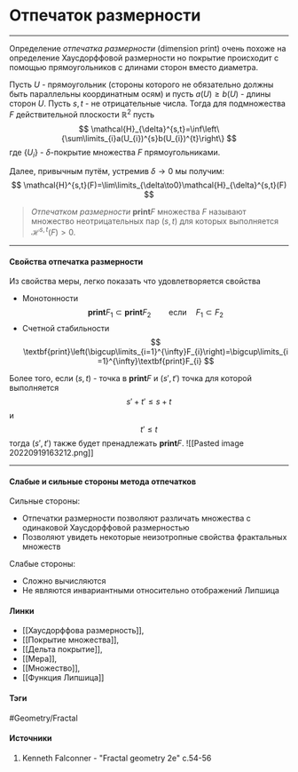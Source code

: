 # Отпечаток размерности
***
Определение *отпечатка размерности* (dimension print) очень похоже на определение Хаусдорффовой размерности но покрытие происходит с помощью прямоугольников с длинами сторон вместо диаметра.

Пусть $U$ - прямоугольник (стороны которого не обязательно должны быть параллельны координатным осям) и пусть $a(U)\ge b(U)$ - длины сторон $U$. Пусть $s,t$ - не отрицательные числа. Тогда для подмножества $F$ действительной плоскости $\mathbb{R}^{2}$ пусть
$$
\mathcal{H}_{\delta}^{s,t}=\inf\left\{\sum\limits_{i}a(U_{i})^{s}b(U_{i})^{t}\right\}
$$
где $\{U_{i}\}$ - $\delta$-покрытие множества $F$ прямоугольниками.

Далее, привычным путём, устремив $\delta\to0$ мы получим:
$$
\mathcal{H}^{s,t}(F)=\lim\limits_{\delta\to0}\mathcal{H}_{\delta}^{s,t}(F)
$$

>*Отпечатком размерности* $\textbf{print}F$ множества $F$ называют множество неотрицательных пар $(s,t)$ для которых выполняется $\mathcal{H}^{s,t}(F)>0$.
***
#### Свойства отпечатка размерности
Из свойства меры, легко показать что удовлетворяется свойства
- Монотонности
  $$
  \textbf{print}F_{1}\subset\textbf{print}F_{2}\qquad\text{если}\quad F_{1}\subset F_{2}
  $$
- Счетной стабильности
  $$
  \textbf{print}\left(\bigcup\limits_{i=1}^{\infty}F_{i}\right)=\bigcup\limits_{i=1}^{\infty}\textbf{print}F_{i}
  $$

Более того, если $(s,t)$ - точка в $\textbf{print}F$ и $(s',t')$ точка для которой выполняется
$$
s'+t'\le s+t
$$
и
$$
t'\le t
$$
тогда $(s',t')$ также будет пренадлежать $\textbf{print}F$.
![[Pasted image 20220919163212.png]]
***
#### Слабые и сильные стороны метода отпечатков
Сильные стороны:
- Отпечатки размерности позволяют различать множества с одинаковой Хаусдорффовой размерностью
- Позволяют увидеть некоторые неизотропные свойства фрактальных множеств

Слабые стороны:
- Сложно вычисляются
- Не являются инвариантными относительно отображений Липшица
#### Линки
- [[Хаусдорффова размерность]],
- [[Покрытие множества]],
- [[Дельта покрытие]],
- [[Мера]],
- [[Множество]],
- [[Функция Липшица]]
#### Тэги
 #Geometry/Fractal 
#### Источники
1. Kenneth Falconner - "Fractal geometry 2e" c.54-56